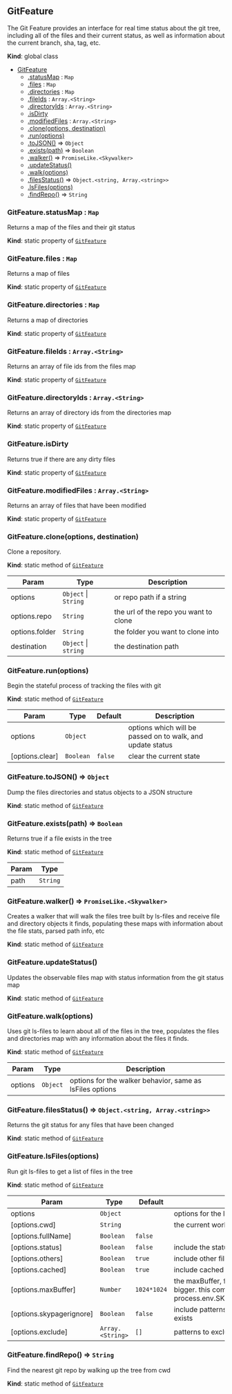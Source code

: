 <a name="GitFeature"></a>

## GitFeature
The Git Feature provides an interface for real time status about the git tree,
including all of the files and their current status, as well as information about the current branch,
sha, tag, etc.

**Kind**: global class  

* [GitFeature](#GitFeature)
    * [.statusMap](#GitFeature.statusMap) : <code>Map</code>
    * [.files](#GitFeature.files) : <code>Map</code>
    * [.directories](#GitFeature.directories) : <code>Map</code>
    * [.fileIds](#GitFeature.fileIds) : <code>Array.&lt;String&gt;</code>
    * [.directoryIds](#GitFeature.directoryIds) : <code>Array.&lt;String&gt;</code>
    * [.isDirty](#GitFeature.isDirty)
    * [.modifiedFiles](#GitFeature.modifiedFiles) : <code>Array.&lt;String&gt;</code>
    * [.clone(options, destination)](#GitFeature.clone)
    * [.run(options)](#GitFeature.run)
    * [.toJSON()](#GitFeature.toJSON) ⇒ <code>Object</code>
    * [.exists(path)](#GitFeature.exists) ⇒ <code>Boolean</code>
    * [.walker()](#GitFeature.walker) ⇒ <code>PromiseLike.&lt;Skywalker&gt;</code>
    * [.updateStatus()](#GitFeature.updateStatus)
    * [.walk(options)](#GitFeature.walk)
    * [.filesStatus()](#GitFeature.filesStatus) ⇒ <code>Object.&lt;string, Array.&lt;string&gt;&gt;</code>
    * [.lsFiles(options)](#GitFeature.lsFiles)
    * [.findRepo()](#GitFeature.findRepo) ⇒ <code>String</code>

<a name="GitFeature.statusMap"></a>

### GitFeature.statusMap : <code>Map</code>
Returns a map of the files and their git status

**Kind**: static property of [<code>GitFeature</code>](#GitFeature)  
<a name="GitFeature.files"></a>

### GitFeature.files : <code>Map</code>
Returns a map of files

**Kind**: static property of [<code>GitFeature</code>](#GitFeature)  
<a name="GitFeature.directories"></a>

### GitFeature.directories : <code>Map</code>
Returns a map of directories

**Kind**: static property of [<code>GitFeature</code>](#GitFeature)  
<a name="GitFeature.fileIds"></a>

### GitFeature.fileIds : <code>Array.&lt;String&gt;</code>
Returns an array of file ids from the files map

**Kind**: static property of [<code>GitFeature</code>](#GitFeature)  
<a name="GitFeature.directoryIds"></a>

### GitFeature.directoryIds : <code>Array.&lt;String&gt;</code>
Returns an array of directory ids from the directories map

**Kind**: static property of [<code>GitFeature</code>](#GitFeature)  
<a name="GitFeature.isDirty"></a>

### GitFeature.isDirty
Returns true if there are any dirty files

**Kind**: static property of [<code>GitFeature</code>](#GitFeature)  
<a name="GitFeature.modifiedFiles"></a>

### GitFeature.modifiedFiles : <code>Array.&lt;String&gt;</code>
Returns an array of files that have been modified

**Kind**: static property of [<code>GitFeature</code>](#GitFeature)  
<a name="GitFeature.clone"></a>

### GitFeature.clone(options, destination)
Clone a repository.

**Kind**: static method of [<code>GitFeature</code>](#GitFeature)  

| Param | Type | Description |
| --- | --- | --- |
| options | <code>Object</code> \| <code>String</code> | or repo path if a string |
| options.repo | <code>String</code> | the url of the repo you want to clone |
| options.folder | <code>String</code> | the folder you want to clone into |
| destination | <code>Object</code> \| <code>string</code> | the destination path |

<a name="GitFeature.run"></a>

### GitFeature.run(options)
Begin the stateful process of tracking the files with git

**Kind**: static method of [<code>GitFeature</code>](#GitFeature)  

| Param | Type | Default | Description |
| --- | --- | --- | --- |
| options | <code>Object</code> |  | options which will be passed on to walk, and update status |
| [options.clear] | <code>Boolean</code> | <code>false</code> | clear the current state |

<a name="GitFeature.toJSON"></a>

### GitFeature.toJSON() ⇒ <code>Object</code>
Dump the files directories and status objects to a JSON structure

**Kind**: static method of [<code>GitFeature</code>](#GitFeature)  
<a name="GitFeature.exists"></a>

### GitFeature.exists(path) ⇒ <code>Boolean</code>
Returns true if a file exists in the tree

**Kind**: static method of [<code>GitFeature</code>](#GitFeature)  

| Param | Type |
| --- | --- |
| path | <code>String</code> | 

<a name="GitFeature.walker"></a>

### GitFeature.walker() ⇒ <code>PromiseLike.&lt;Skywalker&gt;</code>
Creates a walker that will walk the files tree built by ls-files
and receive file and directory objects it finds, populating these
maps with information about the file stats, parsed path info, etc

**Kind**: static method of [<code>GitFeature</code>](#GitFeature)  
<a name="GitFeature.updateStatus"></a>

### GitFeature.updateStatus()
Updates the observable files map with status information from the git status map

**Kind**: static method of [<code>GitFeature</code>](#GitFeature)  
<a name="GitFeature.walk"></a>

### GitFeature.walk(options)
Uses git ls-files to learn about all of the files in the tree,
populates the files and directories map with any information about the files it finds.

**Kind**: static method of [<code>GitFeature</code>](#GitFeature)  

| Param | Type | Description |
| --- | --- | --- |
| options | <code>Object</code> | options for the walker behavior, same as lsFiles options |

<a name="GitFeature.filesStatus"></a>

### GitFeature.filesStatus() ⇒ <code>Object.&lt;string, Array.&lt;string&gt;&gt;</code>
Returns the git status for any files that have been changed

**Kind**: static method of [<code>GitFeature</code>](#GitFeature)  
<a name="GitFeature.lsFiles"></a>

### GitFeature.lsFiles(options)
Run git ls-files to get a list of files in the tree

**Kind**: static method of [<code>GitFeature</code>](#GitFeature)  

| Param | Type | Default | Description |
| --- | --- | --- | --- |
| options | <code>Object</code> |  | options for the ls-files command |
| [options.cwd] | <code>String</code> |  | the current working path to run the command in |
| [options.fullName] | <code>Boolean</code> | <code>false</code> |  |
| [options.status] | <code>Boolean</code> | <code>false</code> | include the status in the output |
| [options.others] | <code>Boolean</code> | <code>true</code> | include other files |
| [options.cached] | <code>Boolean</code> | <code>true</code> | include cached files |
| [options.maxBuffer] | <code>Number</code> | <code>1024*1024</code> | the maxBuffer, for large git repos this needs to be bigger.  this comes from process.env.SKYPAGER_GIT_MAX_OUTPUT_BUFFER |
| [options.skypagerignore] | <code>Boolean</code> | <code>false</code> | include patterns found in the .skypagerignore file if it exists |
| [options.exclude] | <code>Array.&lt;String&gt;</code> | <code>[]</code> | patterns to exclude |

<a name="GitFeature.findRepo"></a>

### GitFeature.findRepo() ⇒ <code>String</code>
Find the nearest git repo by walking up the tree from cwd

**Kind**: static method of [<code>GitFeature</code>](#GitFeature)
